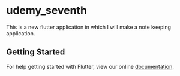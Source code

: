 # udemy_seventh

This is a new flutter application in which I will make a note keeping application.

## Getting Started

For help getting started with Flutter, view our online
[documentation](https://flutter.io/).
